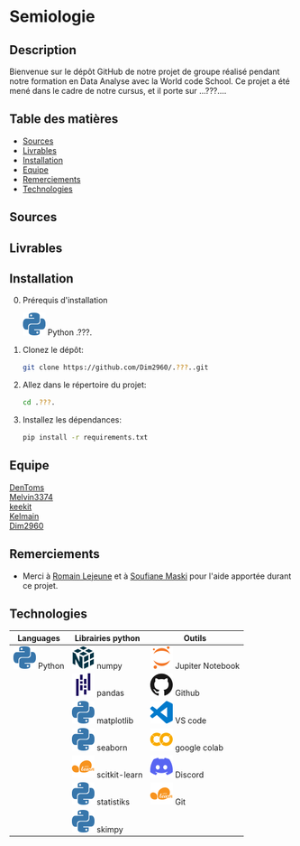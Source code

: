 # Semiologie

## Description
Bienvenue sur le dépôt GitHub de notre projet de groupe réalisé pendant notre formation en Data Analyse avec la World code School. Ce projet a été mené dans le cadre de notre cursus, et il porte sur ...???....


## Table des matières
- [Sources](#sources)
- [Livrables](#livrables)
- [Installation](#installation)
- [Equipe](#equipe)
- [Remerciements](#remerciements)
- [Technologies](#technologies)

## Sources

    
## Livrables



## Installation
0. Prérequis d'installation
    
    ![python](img_readme/python-color.svg) Python .???.
    
1. Clonez le dépôt:
    ```sh
    git clone https://github.com/Dim2960/.???..git
    ```
2. Allez dans le répertoire du projet:
    ```sh
    cd .???.
    ```
3. Installez les dépendances:
    ```sh
    pip install -r requirements.txt
    ```


## Equipe

[DenToms](https://github.com/DenToms)  
[Melvin3374](https://github.com/Melvin3374)  
[keekit](https://github.com/keekit)  
[Kelmain](https://github.com/Kelmain)  
[Dim2960](https://github.com/Dim2960)

## Remerciements

- Merci à [Romain Lejeune](https://github.com/Vaelastraszz) et à [Soufiane Maski](https://github.com/) pour l'aide apportée durant ce projet.

## Technologies
| Languages | Librairies python | Outils |
|-----------|------------------|--------|
| ![python](img_readme/python-color.svg) Python | ![numpy](img_readme/numpy-color.svg) numpy | ![jupiter](img_readme/jupyter-color.svg) Jupiter Notebook |
| | ![pandas](img_readme/pandas-color.svg) pandas | ![github](img_readme/github-color.svg) Github |
| | ![matplotlib](img_readme/python-color.svg) matplotlib | ![vscode](img_readme/visualstudiocode-color.svg) VS code |
| | ![seaborn](img_readme/python-color.svg) seaborn | ![colab](img_readme/googlecolab-color.svg) google colab |
| | ![scikit-learn](img_readme/scikitlearn-color.svg) scitkit-learn | ![discord](img_readme/discord-color.svg) Discord |
| | ![statistiks](img_readme/python-color.svg) statistiks | ![Git](img_readme/scikitlearn-color.svg) Git |
| | ![skimpy](img_readme/python-color.svg) skimpy | |


